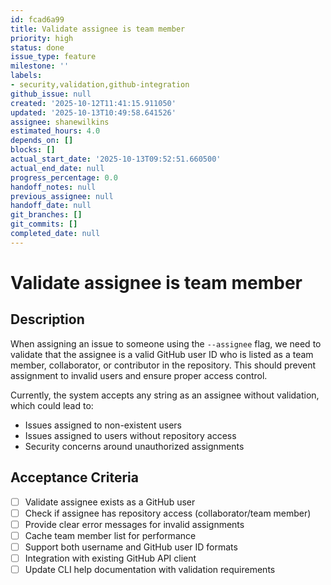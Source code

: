 ```yaml
---
id: fcad6a99
title: Validate assignee is team member
priority: high
status: done
issue_type: feature
milestone: ''
labels:
- security,validation,github-integration
github_issue: null
created: '2025-10-12T11:41:15.911050'
updated: '2025-10-13T10:49:58.641526'
assignee: shanewilkins
estimated_hours: 4.0
depends_on: []
blocks: []
actual_start_date: '2025-10-13T09:52:51.660500'
actual_end_date: null
progress_percentage: 0.0
handoff_notes: null
previous_assignee: null
handoff_date: null
git_branches: []
git_commits: []
completed_date: null
---
```


# Validate assignee is team member

## Description

When assigning an issue to someone using the `--assignee` flag, we need to validate that the assignee is a valid GitHub user ID who is listed as a team member, collaborator, or contributor in the repository. This should prevent assignment to invalid users and ensure proper access control.

Currently, the system accepts any string as an assignee without validation, which could lead to:
- Issues assigned to non-existent users
- Issues assigned to users without repository access
- Security concerns around unauthorized assignments

## Acceptance Criteria

- [ ] Validate assignee exists as a GitHub user
- [ ] Check if assignee has repository access (collaborator/team member)
- [ ] Provide clear error messages for invalid assignments
- [ ] Cache team member list for performance
- [ ] Support both username and GitHub user ID formats
- [ ] Integration with existing GitHub API client
- [ ] Update CLI help documentation with validation requirements